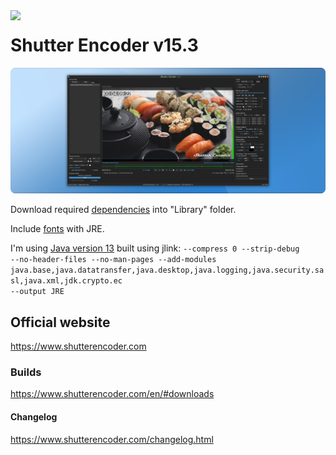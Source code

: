 <img align=left src="https://www.shutterencoder.com/images/icon.png" width="64">
<h1>Shutter Encoder v15.3</h1>

![logo](/SocialBanner.png)

Download required [dependencies](../master/Library/sources.txt) into "Library" folder.

Include [fonts](../master/fonts) with JRE.

I'm using [Java version 13](https://adoptopenjdk.net/releases.html?variant=openjdk13&jvmVariant=hotspot) built using jlink:
<code>--compress 0 --strip-debug --no-header-files --no-man-pages --add-modules java.base,java.datatransfer,java.desktop,java.logging,java.security.sasl,java.xml,jdk.crypto.ec --output JRE</code>

## Official website

https://www.shutterencoder.com

### Builds

https://www.shutterencoder.com/en/#downloads

#### Changelog

https://www.shutterencoder.com/changelog.html
